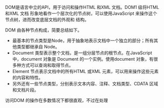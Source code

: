 DOM是语言中立的API，用于访问和操作HTML 和XML 文档。DOM1 级将HTML 和XML 文档
形象地看作一个层次化的节点树，可以使用JavaScript 来操作这个节点树，进而改变底层文档的外观和
结构。

DOM 由各种节点构成，简要总结如下。
- 最基本的节点类型是Node，用于抽象地表示文档中一个独立的部分；所有其他类型都继承自
Node。
- Document 类型表示整个文档，是一组分层节点的根节点。在JavaScript 中，document 对象是
Document 的一个实例。使用document 对象，有很多种方式可以查询和取得节点。
- Element 节点表示文档中的所有HTML 或XML 元素，可以用来操作这些元素的内容和特性。
- 另外还有一些节点类型，分别表示文本内容、注释、文档类型、CDATA 区域和文档片段。

访问DOM 的操作在多数情况下都很直观，不过在处理<script>和<style>元素时还是存在一些
复杂性。由于这两个元素分别包含脚本和样式信息，因此浏览器通常会将它们与其他元素区别对待。这
些区别导致了在针对这些元素使用innerHTML 时，以及在创建新元素时的一些问题。

理解DOM的关键，就是理解DOM 对性能的影响。DOM操作往往是JavaScript 程序中开销最大的
部分，而因访问NodeList 导致的问题为最多。NodeList 对象都是“动态的”，这就意味着每次访问
NodeList 对象，都会运行一次查询。有鉴于此，最好的办法就是尽量减少DOM操作。